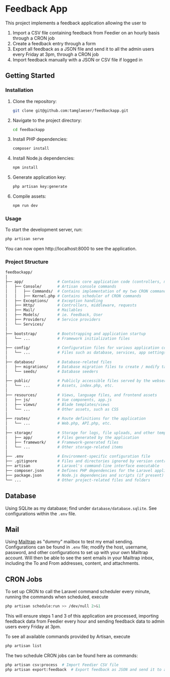 # Feedback App

This project implements a feedback application allowing the user to
1. Import a CSV file containing feedback from Feedier on an hourly basis through a CRON job
2. Create a feedback entry through a form
3. Export all feedback as a JSON file and send it to all the admin users every Friday at 3pm, through a CRON job
4. Import feedback manually with a JSON or CSV file if logged in

## Getting Started

### Installation

1. Clone the repository:

    ```bash
    git clone git@github.com:tamglaeser/feedbackapp.git
    ```

2. Navigate to the project directory:

    ```bash
    cd feedbackapp
    ```

3. Install PHP dependencies:

    ```bash
    composer install
    ```

4. Install Node.js dependencies:

    ```bash
    npm install
    ```

5. Generate application key:

    ```bash
    php artisan key:generate
    ```

6. Compile assets:

    ```bash
    npm run dev
    ```

### Usage

To start the development server, run:

```bash
php artisan serve
```
 You can now open http://localhost:8000 to see the application.

### Project Structure
````bash
feedbackapp/
│
├── app/               # Contains core application code (controllers, models, etc.)
│   ├── Console/       # Artisan console commands
│   │   ├── Commands/  # Contains implementation of my two CRON commands
│   │   ├── Kernel.php # Contains scheduler of CRON commands
│   ├── Exceptions/    # Exception handling
│   ├── Http/          # Controllers, middleware, requests
│   ├── Mail/          # Mailables
│   ├── Models/        # ie. Feedback, User
│   ├── Providers/     # Service providers
│   └── Services/      
│
├── bootstrap/         # Bootstrapping and application startup
│   └── ...            # Framework initialization files
│
├── config/            # Configuration files for various application components
│   └── ...            # Files such as database, services, app settings, etc.
│
├── database/          # Database-related files
│   ├── migrations/    # Database migration files to create / modify tables
│   └── seeds/         # Database seeders
│
├── public/            # Publicly accessible files served by the webserver
│   └── ...            # Assets, index.php, etc.
│
├── resources/         # Views, language files, and frontend assets
│   ├── js/            # Vue components, app.js
│   ├── views/         # Blade templates/views
│   └── ...            # Other assets, such as CSS
│
├── routes/            # Route definitions for the application
│   └── ...            # Web.php, API.php, etc.
│
├── storage/           # Storage for logs, file uploads, and other temporary files
│   ├── app/           # Files generated by the application
│   ├── framework/     # Framework-generated files
│   └── ...            # Other storage-related items
│
├── .env               # Environment-specific configuration file
├── .gitignore         # Files and directories ignored by version control
├── artisan            # Laravel's command-line interface executable
├── composer.json      # Defines PHP dependencies for the Laravel application
├── package.json       # Node.js dependencies and scripts (if present)
└── ...                # Other project-related files and folders

````

## Database

Using SQLite as my database; find under `database/database.sqlite`. See configurations within the `.env` file.

## Mail
Using [Mailtrap](https://mailtrap.io/) as "dummy" mailbox to test my email sending. Configurations can be found in `.env` file; modify the host,
username, password, and other configurations to set up with your own Mailtrap account. Will then be able to see the sent
emails in your Mailtrap inbox, including the To and From addresses, content, and attachments.

## CRON Jobs

To set up CRON to call the Laravel command scheduler every minute, running the commands when scheduled, execute
````bash
php artisan schedule:run >> /dev/null 2>&1
````
This will ensure steps 1 and 3 of this application are processed, importing feedback data from Feedier every hour and
sending feedback data to admin users every Friday at 3pm.

To see all available commands provided by Artisan, execute
````bash
php artisan list
````

The two schedule CRON jobs can be found here as commands:
````bash
php artisan csv:process  # Import Feedier CSV file
php artisan export:feedback  # Export feedback as JSON and send it to admin users
````
